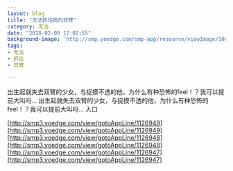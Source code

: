 ```yaml
---
layout: blog
title: "无法抓住她的双臂"
category: 无法
date: "2018-02-09 17:02:55"
background-image: 'http://smp.yoedge.com/smp-app/resource/viewImage/1002541appline.png'
tags:
- 无法
- 抓住
- 双臂

---
```

出生起就失去双臂的少女，与捉摸不透的他，为什么有种恐怖的feel！？我可以提前大叫吗...
出生起就失去双臂的少女，与捉摸不透的他，为什么有种恐怖的feel！？我可以提前大叫吗...
入口

[http://smp3.yoedge.com/view/gotoAppLine/1126949](http://smp3.yoedge.com/view/gotoAppLine/1126949)
[http://smp3.yoedge.com/view/gotoAppLine/1126948](http://smp3.yoedge.com/view/gotoAppLine/1126948)
[http://smp3.yoedge.com/view/gotoAppLine/1126947](http://smp3.yoedge.com/view/gotoAppLine/1126947)

        

